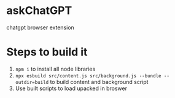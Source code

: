 # askChatGPT
chatgpt browser extension
# Steps to build it
1) `npm i` to install all node libraries
2) `npx esbuild src/content.js src/background.js --bundle --outdir=build` to build content and background script
3) Use built scripts to load upacked in broswer
